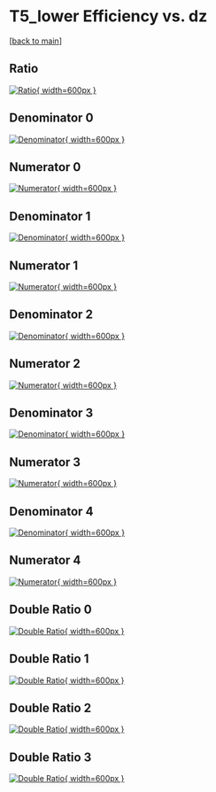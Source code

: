 # T5_lower Efficiency vs. dz

[[back to main](./)]



## Ratio

[![Ratio](../mtv/var/T5_lower_xtr_13_1_eff_dz.png){ width=600px }](../mtv/var/T5_lower_xtr_13_1_eff_dz.pdf)

## Denominator 0

[![Denominator](../mtv/den/T5_lower_xtr_13_1_eff_dz_den0.png){ width=600px }](../mtv/den/T5_lower_xtr_13_1_eff_dz_den0.pdf)

## Numerator 0

[![Numerator](../mtv/num/T5_lower_xtr_13_1_eff_dz_num0.png){ width=600px }](../mtv/num/T5_lower_xtr_13_1_eff_dz_num0.pdf)

## Denominator 1

[![Denominator](../mtv/den/T5_lower_xtr_13_1_eff_dz_den1.png){ width=600px }](../mtv/den/T5_lower_xtr_13_1_eff_dz_den1.pdf)

## Numerator 1

[![Numerator](../mtv/num/T5_lower_xtr_13_1_eff_dz_num1.png){ width=600px }](../mtv/num/T5_lower_xtr_13_1_eff_dz_num1.pdf)

## Denominator 2

[![Denominator](../mtv/den/T5_lower_xtr_13_1_eff_dz_den2.png){ width=600px }](../mtv/den/T5_lower_xtr_13_1_eff_dz_den2.pdf)

## Numerator 2

[![Numerator](../mtv/num/T5_lower_xtr_13_1_eff_dz_num2.png){ width=600px }](../mtv/num/T5_lower_xtr_13_1_eff_dz_num2.pdf)

## Denominator 3

[![Denominator](../mtv/den/T5_lower_xtr_13_1_eff_dz_den3.png){ width=600px }](../mtv/den/T5_lower_xtr_13_1_eff_dz_den3.pdf)

## Numerator 3

[![Numerator](../mtv/num/T5_lower_xtr_13_1_eff_dz_num3.png){ width=600px }](../mtv/num/T5_lower_xtr_13_1_eff_dz_num3.pdf)

## Denominator 4

[![Denominator](../mtv/den/T5_lower_xtr_13_1_eff_dz_den4.png){ width=600px }](../mtv/den/T5_lower_xtr_13_1_eff_dz_den4.pdf)

## Numerator 4

[![Numerator](../mtv/num/T5_lower_xtr_13_1_eff_dz_num4.png){ width=600px }](../mtv/num/T5_lower_xtr_13_1_eff_dz_num4.pdf)

## Double Ratio 0

[![Double Ratio](../mtv/ratio/T5_lower_xtr_13_1_eff_dz_ratio0.png){ width=600px }](../mtv/ratio/T5_lower_xtr_13_1_eff_dz_ratio0.pdf)

## Double Ratio 1

[![Double Ratio](../mtv/ratio/T5_lower_xtr_13_1_eff_dz_ratio1.png){ width=600px }](../mtv/ratio/T5_lower_xtr_13_1_eff_dz_ratio1.pdf)

## Double Ratio 2

[![Double Ratio](../mtv/ratio/T5_lower_xtr_13_1_eff_dz_ratio2.png){ width=600px }](../mtv/ratio/T5_lower_xtr_13_1_eff_dz_ratio2.pdf)

## Double Ratio 3

[![Double Ratio](../mtv/ratio/T5_lower_xtr_13_1_eff_dz_ratio3.png){ width=600px }](../mtv/ratio/T5_lower_xtr_13_1_eff_dz_ratio3.pdf)

